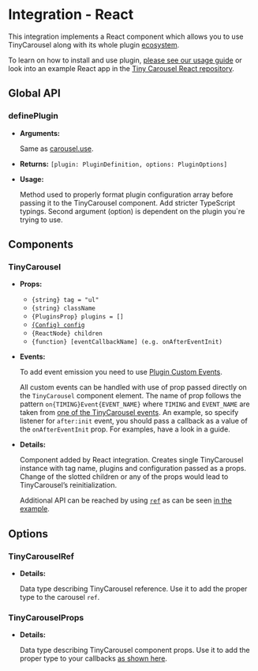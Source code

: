 # Integration - React

This integration implements a React component which allows you to use TinyCarousel along with its whole plugin [ecosystem](../../ecosystem/#plugins).

To learn on how to install and use plugin, [please see our usage guide](../../guide/usage/#react) or look into an example React app in the [Tiny Carousel React repository](https://github.com/FRSOURCE/tiny-carousel/blob/master/packages/react/src/App.tsx).

<!-- textlint-disable -->
## Global API

### definePlugin
<!-- textlint-enable -->

- **Arguments:**

    Same as [carousel.use](./core/#carousel-use).

- **Returns:** `[plugin: PluginDefinition, options: PluginOptions]`

- **Usage:**

    Method used to properly format plugin configuration array before passing it to the TinyCarousel component. Add stricter TypeScript typings. Second argument (option) is dependent on the plugin you`re trying to use.
    
<!-- textlint-disable -->
## Components
<!-- textlint-enable -->

<!-- textlint-disable -->
### TinyCarousel
<!-- textlint-enable -->

- **Props:**

    - `{string} tag = "ul"`
    - `{string} className`
    - `{PluginsProp} plugins = []`
    - [`{Config} config`](./core/#config)
    - `{ReactNode} children`
    - `{function} [eventCallbackName] (e.g. onAfterEventInit)`

- **Events:**

    To add event emission you need to use [Plugin Custom Events](../ecosystem/#plugin-custom-events).
    
    All custom events can be handled with use of prop passed directly on the `TinyCarousel` component element. The name of prop follows the pattern `on{TIMING}Event{EVENT_NAME}` where `TIMING` and `EVENT_NAME` are taken from [one of the TinyCarousel events](./plugin-custom-events/#events). An example, so specify listener for `after:init` event, you should pass a callback as a value of the `onAfterEventInit` prop. For examples, have a look in a guide.

- **Details:**

    Component added by React integration. Creates single TinyCarousel instance with tag name, plugins and configuration passed as a props. Change of the slotted children or any of the props would lead to TinyCarousel’s reinitialization.
    
    Additional API can be reached by using [`ref`](https://reactjs.org/docs/hooks-reference.html#useref) as can be seen [in the example](https://github.com/FRSOURCE/tiny-carousel/blob/master/packages/react/src/App.tsx#L40).

## Options

<!-- textlint-disable -->
### TinyCarouselRef
<!-- textlint-enable -->

- **Details:**

    Data type describing TinyCarousel reference. Use it to add the proper type to the carousel `ref`.

<!-- textlint-disable -->
### TinyCarouselProps
<!-- textlint-enable -->

- **Details:**

    Data type describing TinyCarousel component props. Use it to add the proper type to your callbacks [as shown here](https://github.com/FRSOURCE/tiny-carousel/blob/master/packages/react/src/App.tsx#L21).

